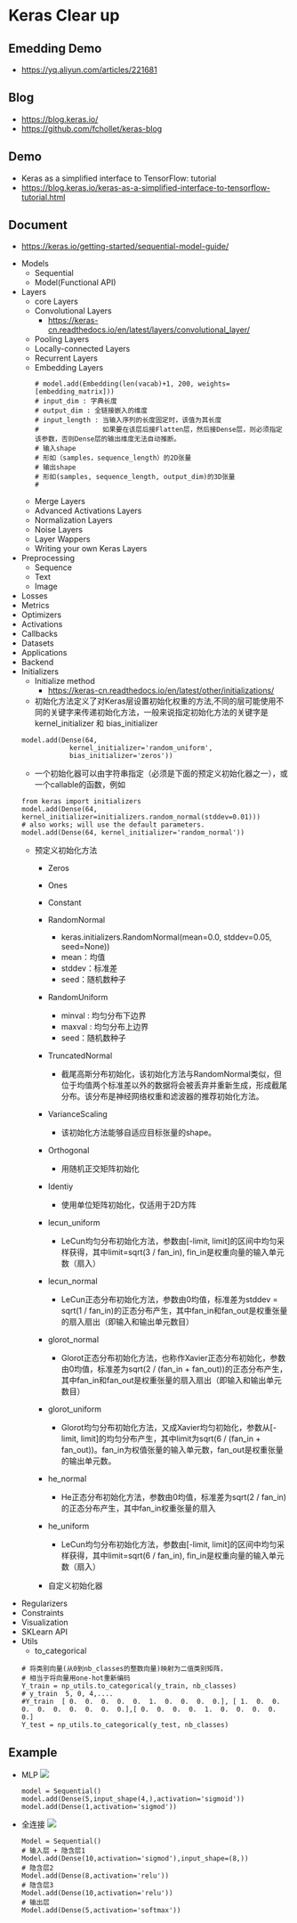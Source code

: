 # Keras Clear up

## Emedding Demo
- https://yq.aliyun.com/articles/221681

## Blog
- https://blog.keras.io/
- https://github.com/fchollet/keras-blog


## Demo
- Keras as a simplified interface to TensorFlow: tutorial  
- https://blog.keras.io/keras-as-a-simplified-interface-to-tensorflow-tutorial.html


## Document
- https://keras.io/getting-started/sequential-model-guide/

+ Models
	+ Sequential
	+ Model(Functional API)
+ Layers
	+ core Layers
	+ Convolutional Layers
		+ https://keras-cn.readthedocs.io/en/latest/layers/convolutional_layer/
	+ Pooling Layers
    + Locally-connected Layers
    + Recurrent Layers
    + Embedding Layers
    	```
        # model.add(Embedding(len(vacab)+1, 200, weights=[embedding_matrix]))
        # input_dim : 字典长度
        # output_dim : 全链接嵌入的维度
        # input_length : 当输入序列的长度固定时，该值为其长度
        #                如果要在该层后接Flatten层，然后接Dense层，则必须指定该参数，否则Dense层的输出维度无法自动推断。
        # 输入shape
        # 形如（samples，sequence_length）的2D张量
        # 输出shape
        # 形如(samples, sequence_length, output_dim)的3D张量
        #
    	```
    + Merge Layers
    + Advanced Activations Layers
    +  Normalization Layers
    +  Noise Layers
    +  Layer Wappers
    +  Writing your own Keras Layers
+ Preprocessing
	 + Sequence
	 + Text
     + Image
+ Losses
+ Metrics
+ Optimizers
+ Activations
+ Callbacks
+ Datasets
+ Applications
+ Backend
+ Initializers
	+ Initialize method
		+ https://keras-cn.readthedocs.io/en/latest/other/initializations/
	+ 初始化方法定义了对Keras层设置初始化权重的方法,不同的层可能使用不同的关键字来传递初始化方法，一般来说指定初始化方法的关键字是kernel_initializer 和 bias_initializer
	```
    model.add(Dense(64,
                kernel_initializer='random_uniform',
                bias_initializer='zeros'))
    ```
	+ 一个初始化器可以由字符串指定（必须是下面的预定义初始化器之一），或一个callable的函数，例如
	```
    from keras import initializers
	model.add(Dense(64, kernel_initializer=initializers.random_normal(stddev=0.01)))
	# also works; will use the default parameters.
	model.add(Dense(64, kernel_initializer='random_normal'))
	```
    + 预定义初始化方法
    	+ Zeros
    	+ Ones
    	+ Constant
    	+ RandomNormal
    		+ keras.initializers.RandomNormal(mean=0.0, stddev=0.05, seed=None))
    		+ mean：均值
			+ stddev：标准差
			+ seed：随机数种子
		+ RandomUniform
			+ minval : 均匀分布下边界
			+ maxval : 均匀分布上边界
			+ seed：随机数种子
		+ TruncatedNormal
			+ 截尾高斯分布初始化，该初始化方法与RandomNormal类似，但位于均值两个标准差以外的数据将会被丢弃并重新生成，形成截尾分布。该分布是神经网络权重和滤波器的推荐初始化方法。
		+ VarianceScaling
			+ 该初始化方法能够自适应目标张量的shape。
		+ Orthogonal
			+ 用随机正交矩阵初始化
		+ Identiy
			+ 使用单位矩阵初始化，仅适用于2D方阵
		+ lecun_uniform
			+ LeCun均匀分布初始化方法，参数由[-limit, limit]的区间中均匀采样获得，其中limit=sqrt(3 / fan_in), fin_in是权重向量的输入单元数（扇入）

		+ lecun_normal
			+ LeCun正态分布初始化方法，参数由0均值，标准差为stddev = sqrt(1 / fan_in)的正态分布产生，其中fan_in和fan_out是权重张量的扇入扇出（即输入和输出单元数目）
		+ glorot_normal
			+ Glorot正态分布初始化方法，也称作Xavier正态分布初始化，参数由0均值，标准差为sqrt(2 / (fan_in + fan_out))的正态分布产生，其中fan_in和fan_out是权重张量的扇入扇出（即输入和输出单元数目）
		+ glorot_uniform
			+ Glorot均匀分布初始化方法，又成Xavier均匀初始化，参数从[-limit, limit]的均匀分布产生，其中limit为sqrt(6 / (fan_in + fan_out))。fan_in为权值张量的输入单元数，fan_out是权重张量的输出单元数。
		+ he_normal
			+ He正态分布初始化方法，参数由0均值，标准差为sqrt(2 / fan_in) 的正态分布产生，其中fan_in权重张量的扇入
		+ he_uniform
			+ LeCun均匀分布初始化方法，参数由[-limit, limit]的区间中均匀采样获得，其中limit=sqrt(6 / fan_in), fin_in是权重向量的输入单元数（扇入）
		+ 自定义初始化器
+ Regularizers
+ Constraints
+ Visualization
+ SKLearn API
+ Utils
	+ to_categorical
	```
	# 将类别向量(从0到nb_classes的整数向量)映射为二值类别矩阵，
	# 相当于将向量用one-hot重新编码
	Y_train = np_utils.to_categorical(y_train, nb_classes) 
	# y_train  5, 0, 4,.... 
	#Y_train  [ 0.  0.  0.  0.  0.  1.  0.  0.  0.  0.], [ 1.  0.  0.  0.  0.  0.  0.  0.  0.  0.],[ 0.  0.  0.  0.  1.  0.  0.  0.  0.  0.]
	Y_test = np_utils.to_categorical(y_test, nb_classes) 
   ```


## Example
+ MLP
	![](http://image109.360doc.com/DownloadImg/2017/08/2407/109171385_2_20170824075454814)
    ```
    model = Sequential()
    model.add(Dense(5,input_shape(4,),activation='sigmoid'))
    model.add(Dense(1,activation='sigmod'))
    ```
+ 全连接
	![](http://image109.360doc.com/DownloadImg/2017/08/2407/109171385_4_20170824075455189)

    ```
   	Model = Sequential()
	# 输入层 + 隐含层1
    Model.add(Dense(10,activation='sigmod'),input_shape=(8,))
    # 隐含层2
    Model.add(Dense(8,activation='relu'))
	# 隐含层3
    Model.add(Dense(10,activation='relu'))
    # 输出层
    Model.add(Dense(5,activation='softmax'))
    ```